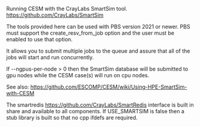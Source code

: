 Running CESM with the CrayLabs SmartSim tool.  https://github.com/CrayLabs/SmartSim

The tools provided here can be used with PBS version 2021 or newer.
PBS must support the create_resv_from_job option and the user must be
enabled to use that option.  

It allows you to submit multiple jobs to the queue and
assure that all of the jobs will start and run concurrently.  

If --ngpus-per-node > 0 then the SmartSim database will be submitted
to gpu nodes while the CESM case(s) will run on cpu nodes.  

See also:
https://github.com/ESCOMP/CESM/wiki/Using-HPE-SmartSim-with-CESM

The smartredis https://github.com/CrayLabs/SmartRedis interface is built in share
and available to all components.  If USE_SMARTSIM is false then a stub library is built
so that no cpp ifdefs are required. 

